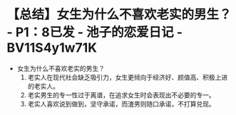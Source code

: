 # 【总结】女生为什么不喜欢老实的男生？ - P1：8已发 - 池子的恋爱日记 - BV11S4y1w71K

-   女生为什么不喜欢老实的男生？
    1.  老实人在现代社会缺乏吸引力，女生更倾向于经济好、颜值高、积极上进的老实人。
    2.  老实男生的专一性过于离谱，在追求女生时会表现出不必要的专一。
    3.  老实人喜欢说到做到，坚守承诺，而渣男则随口承诺，不打算兑现。